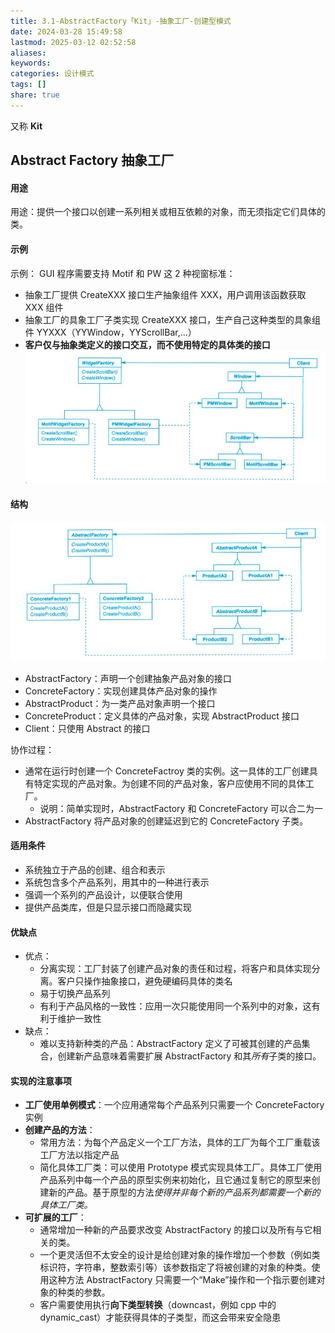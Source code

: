 ```yaml
---
title: 3.1-AbstractFactory「Kit」-抽象工厂-创建型模式
date: 2024-03-28 15:49:58
lastmod: 2025-03-12 02:52:58
aliases: 
keywords: 
categories: 设计模式
tags: []
share: true
---
```





又称 **Kit**
## Abstract Factory 抽象工厂

#### 用途
用途：提供一个接口以创建一系列相关或相互依赖的对象，而无须指定它们具体的类。

#### 示例
示例： GUI 程序需要支持 Motif 和 PW 这 2 种视窗标准：
- 抽象工厂提供 CreateXXX 接口生产抽象组件 XXX，用户调用该函数获取 XXX 组件
- 抽象工厂的具象工厂子类实现 CreateXXX 接口，生产自己这种类型的具象组件 YYXXX（YYWindow，YYScrollBar,...）
- **客户仅与抽象类定义的接口交互，而不使用特定的具体类的接口**
![](./assets/3.1-AbstractFactory%E3%80%8CKit%E3%80%8D-%E6%8A%BD%E8%B1%A1%E5%B7%A5%E5%8E%82-%E5%88%9B%E5%BB%BA%E5%9E%8B%E6%A8%A1%E5%BC%8F/image-2023-09-24_13-01-22-769.png)



#### 结构
![](./assets/3.1-AbstractFactory%E3%80%8CKit%E3%80%8D-%E6%8A%BD%E8%B1%A1%E5%B7%A5%E5%8E%82-%E5%88%9B%E5%BB%BA%E5%9E%8B%E6%A8%A1%E5%BC%8F/image-2023-09-24_15-12-44-904.png)
- AbstractFactory：声明一个创建抽象产品对象的接口
- ConcreteFactory：实现创建具体产品对象的操作
- AbstractProduct：为一类产品对象声明一个接口
- ConcreteProduct：定义具体的产品对象，实现 AbstractProduct 接口
- Client：只使用 Abstract 的接口

协作过程：
- 通常在运行时创建一个 ConcreteFactroy 类的实例。这一具体的工厂创建具有特定实现的产品对象。为创建不同的产品对象，客户应使用不同的具体工厂。
	- 说明：简单实现时，AbstractFactory 和 ConcreteFactory 可以合二为一
- AbstractFactory 将产品对象的创建延迟到它的 ConcreteFactory 子类。

#### 适用条件
- 系统独立于产品的创建、组合和表示
- 系统包含多个产品系列，用其中的一种进行表示
- 强调一个系列的产品设计，以便联合使用
- 提供产品类库，但是只显示接口而隐藏实现

#### 优缺点

- 优点：
	- 分离实现：工厂封装了创建产品对象的责任和过程，将客户和具体实现分离。客户只操作抽象接口，避免硬编码具体的类名
	- 易于切换产品系列
	- 有利于产品风格的一致性：应用一次只能使用同一个系列中的对象，这有利于维护一致性
- 缺点：
	- 难以支持新种类的产品：AbstractFactory 定义了可被其创建的产品集合，创建新产品意味着需要扩展 AbstractFactory 和其*所有*子类的接口。


#### 实现的注意事项

- **工厂使用单例模式**：一个应用通常每个产品系列只需要一个 ConcreteFactory 实例
- **创建产品的方法**：
	- 常用方法：为每个产品定义一个工厂方法，具体的工厂为每个工厂重载该工厂方法以指定产品
	- 简化具体工厂类：可以使用 Prototype 模式实现具体工厂。具体工厂使用产品系列中每一个产品的原型实例来初始化，且它通过复制它的原型来创建新的产品。基于原型的方法*使得并非每个新的产品系列都需要一个新的具体工厂类。*
- **可扩展的工厂**：
	- 通常增加一种新的产品要求改变 AbstractFactory 的接口以及所有与它相关的类。
	- 一个更灵活但不太安全的设计是给创建对象的操作增加一个参数（例如类标识符，字符串，整数索引等）该参数指定了将被创建的对象的种类。使用这种方法 AbstractFactory 只需要一个“Make”操作和一个指示要创建对象的种类的参数。
	- 客户需要使用执行**向下类型转换**（downcast，例如 cpp 中的 dynamic_cast）才能获得具体的子类型，而这会带来安全隐患